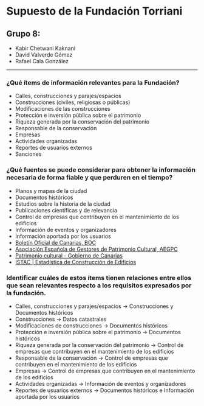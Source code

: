 # Supuesto de la Fundación Torriani

## Grupo 8: 
- Kabir Chetwani Kaknani
- David Valverde Gómez
- Rafael Cala González

___

### ¿Qué ítems de información relevantes para la Fundación?

- Calles, construcciones y parajes/espacios
- Construcciones (civiles, religiosas o públicas)
- Modificaciones de las construcciones
- Protección e inversión pública sobre el patrimonio
- Riqueza generada por la conservación del patrimonio
- Responsable de la conservación
- Empresas
- Actividades organizadas
- Reportes de usuarios externos
- Sanciones


### ¿Qué fuentes se puede considerar para obtener la información necesaria de forma fiable y que perduren en el tiempo?

- Planos y mapas de la ciudad
- Documentos históricos
- Estudios sobre la historia de la ciudad
- Publicaciones científicas y de relevancia
- Control de empresas que contribuyen en el mantenimiento de los edificios
- Información de eventos y organizadores
- Información aportada por los usuarios
- [Boletín Oficial de Canarias, BOC](http://www.gobiernodecanarias.org/boc/)
- [Asociación Española de Gestores de Patrimonio Cultural, AEGPC](http://aegpc.org/)
- [Patrimonio cultural - Gobierno de Canarias](http://www.gobiernodecanarias.org/cultura/patrimoniocultural/bics/)
- [ISTAC | Estadística de Construcción de Edificios](http://www.gobiernodecanarias.org/istac/estadisticas/sectorsecundario/construccion/edificacion/E20001A.html)


### Identificar cuáles de estos ítems tienen relaciones entre ellos que sean relevantes respecto a los requisitos expresados por la fundación.

- Calles, construcciones y parajes/espacios → Construcciones y Documentos históricos 
- Construcciones → Datos catastrales
- Modificaciones de construcciones → Documentos históricos
- Protección e inversión pública sobre el patrimonio → Documentos históricos
- Riqueza generada por la conservación del patrimonio → Control de empresas que contribuyen en el mantenimiento de los edificios
- Responsable de la conservación → Control de empresas que contribuyen en el mantenimiento de los edificios
- Empresas → Control de empresas que contribuyen en el mantenimiento de los edificios
- Actividades organizadas → Información de eventos y organizadores
- Reportes de usuarios externos → Documentos históricos e Información aportada por los usuarios

